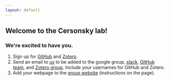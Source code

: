 ```yaml
---
layout: default
---
```


## Welcome to the Cersonsky lab!
### We're excited to have you.

1. Sign up for [GitHub](https://github.com) and [Zotero](https://zotero.org). 
2. Send an email to [us](mailto:cersonsky-lab@g-groups.wisc.edu) to be added to the google group, [slack](https://cersonsky-lab.slack.com/), [GitHub team](https://github.com/orgs/cersonsky-lab/), and [Zotero group](zotero.org/groups/4851147/cersonsky-lab). Include your usernames for GitHub and Zotero.
3. Add your webpage to the [group website](https://github.com/cersonsky-lab/website) (instructions on the page).